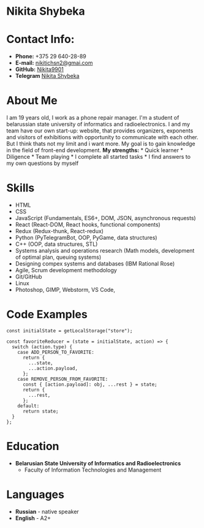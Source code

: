 # Nikita Shybeka
# Contact Info:

* **Phone:** +375 29 640-28-89
* **E-mail:** nikitichsn2@gmai.com
* **GitHub:** [Nikita9901](https://github.com/Nikita9901)
* **Telegram** [Nikita Shybeka](https://t.me/NikitaShybeka)

# About Me
I am 19 years old, I work as a phone repair manager. I'm a student of belarussian state university of informatics and radioelectronics. I and my team have our own start-up: website, that provides organizers, exponents and visitors of exhibitions with opportunity to communicate with each other. But I think thats not my limit and i want more. My goal is to gain knowledge in the field of front-end development.
**My strengths:**
    * Quick learner
    * Diligence
    * Team playing
    * I complete all started tasks
    * I find answers to my own questions by myself
# Skills
* HTML
* CSS
* JavaScript (Fundamentals, ES6+, DOM, JSON, asynchronous requests)
* React (React-DOM, React hooks, functional components)
* Redux (Redux-thunk, React-redux)
* Python (PyTelegramBot, OOP, PyGame, data structures)
* C++ (OOP, data structures, STL)
* Systems analysis and operations research (Math models, development of optimal plan, queuing systems)
* Designing compex systems and databases (IBM Rational Rose)
* Agile, Scrum development methodology
* Git/GitHub
* Linux
* Photoshop, GIMP, Webstorm, VS Code, 
# Code Examples
```
const initialState = getLocalStorage("store");

const favoriteReducer = (state = initialState, action) => {
  switch (action.type) {
    case ADD_PERSON_TO_FAVORITE:
      return {
        ...state,
        ...action.payload,
      };
    case REMOVE_PERSON_FROM_FAVORITE:
      const { [action.payload]: obj, ...rest } = state;
      return {
        ...rest,
      };
    default:
      return state;
  }
};

```
# Education
* **Belarusian State University of Informatics and Radioelectronics**
    * Faculty of Information Technologies and Management
# Languages
* **Russian** - native speaker
* **English** - A2+